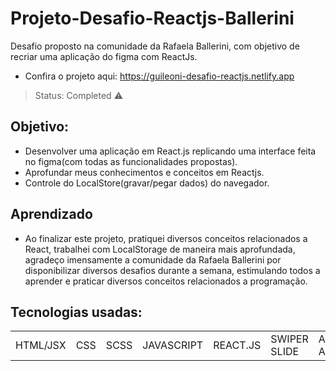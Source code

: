# Projeto-Desafio-Reactjs-Ballerini
Desafio proposto na comunidade da Rafaela Ballerini, com objetivo de recriar uma aplicação do figma com ReactJs.
+ Confira o projeto aqui: https://guileoni-desafio-reactjs.netlify.app
> Status: Completed ⚠️

## Objetivo:
+ Desenvolver uma aplicação em React.js replicando uma interface feita no figma(com todas as funcionalidades propostas).
+ Aprofundar meus conhecimentos e conceitos em Reactjs.
+ Controle do LocalStore(gravar/pegar dados) do navegador.

## Aprendizado
+ Ao finalizar este projeto, pratiquei diversos conceitos relacionados a React, trabalhei com LocalStorage de maneira mais aprofundada,
agradeço imensamente a comunidade da Rafaela Ballerini por disponibilizar diversos desafios durante a semana, estimulando todos a aprender e
praticar diversos conceitos relacionados a programação.
## Tecnologias usadas:

<table>
  <tr>
    <td>HTML/JSX</td>
    <td>CSS</td>
    <td>SCSS</td>
    <td>JAVASCRIPT</td>
    <td>REACT.JS</td>
    <td>SWIPER SLIDE</td>
    <td>AOS ANIMATE</td>
  </tr>
</table>
